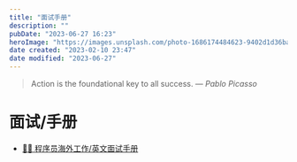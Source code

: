 ```yaml
---
title: "面试手册"
description: ""
pubDate: "2023-06-27 16:23"
heroImage: "https://images.unsplash.com/photo-1686174484623-9402d1d36ba5?crop=entropy&cs=srgb&fm=jpg&ixid=M3wzNjM5Nzd8MHwxfHJhbmRvbXx8fHx8fHx8fDE2ODc4NDUwNjN8&ixlib=rb-4.0.3&q=85&w=1200&h=400"
date created: "2023-02-10 23:47"
date modified: "2023-06-27"
---
```


> Action is the foundational key to all success.
> — <cite>Pablo Picasso</cite>


# 面试/手册

- [🏂🏻 程序员海外工作/英文面试手册](https://github.com/eliaszon/Programmers-Overseas-Job-Interview-Handbook)
